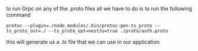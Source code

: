 to run Grpc on any of the .proto files all we have to do is to run the following command

```console
protoc --plugin=./node_modules/.bin/protoc-gen-ts_proto --ts_proto_out=./ --ts_proto_opt=nestJs=true ./proto/auth.proto
```

this will generate us a .ts file that we can use in our application
